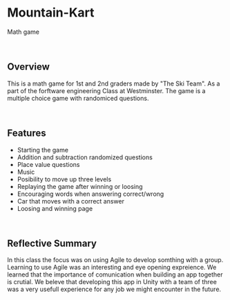 # Mountain-Kart
Math game

<br>

## Overview
This is a math game for 1st and 2nd graders made by "The Ski Team". As a part of the forftware engineering Class at Westminster. The game is a multiple choice game with randomiced questions.  

<br>

## Features
* Starting the game
* Addition and subtraction randomized questions
* Place value questions
* Music
* Posibility to move up three levels
* Replaying the game after winning or loosing
* Encouraging words when answering correct/wrong
* Car that moves with a correct answer
* Loosing and winning page

<br>

## Reflective Summary
In this class the focus was on using Agile to develop somthing with a group. Learning to use Agile was an interesting and eye opening expreience. We learned that the importance of comunication when building an app together is crutial. We beleve that developing this app in Unity with a team of three was a very usefull experience for any job we might encounter in the future. 
